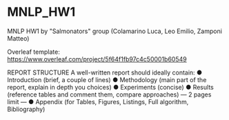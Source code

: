 # MNLP_HW1
MNLP HW1 by "Salmonators" group (Colamarino Luca, Leo Emilio, Zamponi Matteo)


Overleaf template:
https://www.overleaf.com/project/5f64f1fb97c4c50001b60549

REPORT STRUCTURE
A well-written report should ideally contain:
● Introduction (brief, a couple of lines)
● Methodology (main part of the report, explain in depth you choices)
● Experiments (concise)
● Results (reference tables and comment them, compare approaches)
— 2 pages limit —
● Appendix (for Tables, Figures, Listings, Full algorithm, Bibliography)

